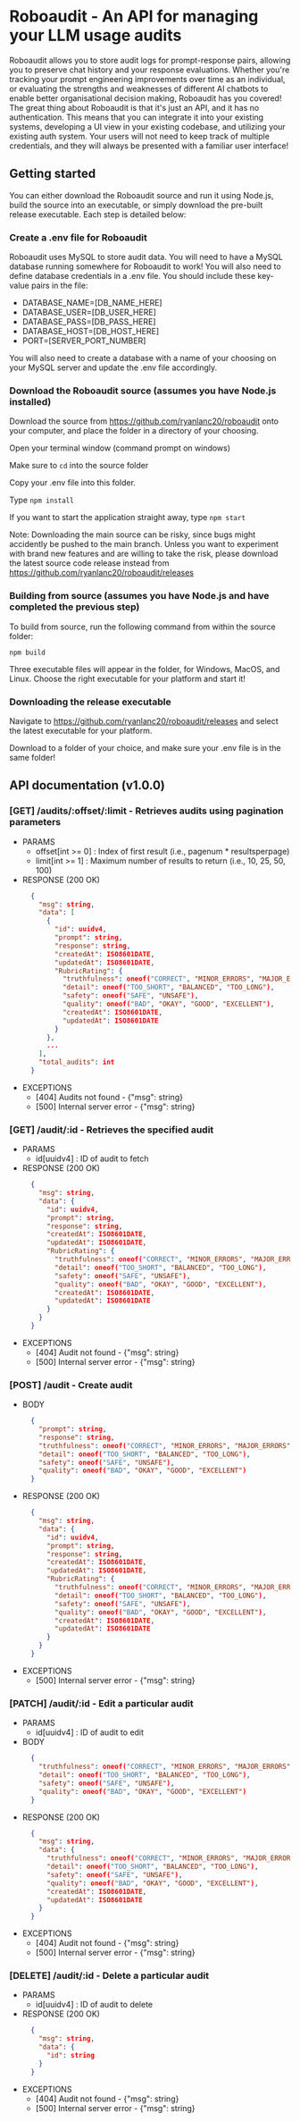 # Roboaudit - An API for managing your LLM usage audits
Roboaudit allows you to store audit logs for prompt-response pairs, allowing you to preserve chat history and your response evaluations.
Whether you're tracking your prompt engineering improvements over time as an individual, or evaluating the strengths and weaknesses of different AI chatbots
to enable better organisational decision making, Roboaudit has you covered! The great thing about Roboaudit is that it's just an API, and it has no authentication. This means that
you can integrate it into your existing systems, developing a UI view in your existing codebase, and utilizing your existing auth system. Your users will not need to keep track
of multiple credentials, and they will always be presented with a familiar user interface!

## Getting started
You can either download the Roboaudit source and run it using Node.js, build the source into an executable, or simply download the pre-built release executable.
Each step is detailed below:

### Create a .env file for Roboaudit
Roboaudit uses MySQL to store audit data. You will need to have a MySQL database running somewhere for Roboaudit to work! You will also need to define
database credentials in a .env file. You should include these key-value pairs in the file:
* DATABASE_NAME=[DB_NAME_HERE]
* DATABASE_USER=[DB_USER_HERE]
* DATABASE_PASS=[DB_PASS_HERE]
* DATABASE_HOST=[DB_HOST_HERE]
* PORT=[SERVER_PORT_NUMBER]

You will also need to create a database with a name of your choosing on your MySQL server and update the .env file accordingly.

### Download the Roboaudit source (assumes you have Node.js installed)
Download the source from https://github.com/ryanlanc20/roboaudit onto your computer, and place the folder in a directory of your choosing.

Open your terminal window (command prompt on windows)

Make sure to ```cd``` into the source folder

Copy your .env file into this folder.

Type ```npm install```

If you want to start the application straight away, type ```npm start```

Note: Downloading the main source can be risky, since bugs might accidently be pushed to the main branch. Unless you want to experiment
with brand new features and are willing to take the risk, please download the latest source code release instead from https://github.com/ryanlanc20/roboaudit/releases

### Building from source (assumes you have Node.js and have completed the previous step)
To build from source, run the following command from within the source folder:

```npm build```

Three executable files will appear in the folder, for Windows, MacOS, and Linux. Choose the right
executable for your platform and start it!

### Downloading the release executable
Navigate to https://github.com/ryanlanc20/roboaudit/releases and select the latest executable for your platform.

Download to a folder of your choice, and make sure your .env file is in the same folder!

## API documentation (v1.0.0)
### [GET] /audits/:offset/:limit - Retrieves audits using pagination parameters
  * PARAMS
    * offset[int >= 0] : Index of first result (i.e., pagenum * resultsperpage)
    * limit[int >= 1] : Maximum number of results to return (i.e., 10, 25, 50, 100)
  * RESPONSE (200 OK)
    ```json
      {
        "msg": string,
        "data": [
          {
            "id": uuidv4,
            "prompt": string,
            "response": string,
            "createdAt": ISO8601DATE,
            "updatedAt": ISO8601DATE,
            "RubricRating": {
              "truthfulness": oneof("CORRECT", "MINOR_ERRORS", "MAJOR_ERRORS"),
              "detail": oneof("TOO_SHORT", "BALANCED", "TOO_LONG"),
              "safety": oneof("SAFE", "UNSAFE"),
              "quality": oneof("BAD", "OKAY", "GOOD", "EXCELLENT"),
              "createdAt": ISO8601DATE,
              "updatedAt": ISO8601DATE
            }
          },
          ...
        ],
        "total_audits": int
      }
    ```
  * EXCEPTIONS
    * [404] Audits not found - {"msg": string}
    * [500] Internal server error - {"msg": string}
### [GET] /audit/:id - Retrieves the specified audit
  * PARAMS
    * id[uuidv4] : ID of audit to fetch
  * RESPONSE (200 OK)
    ```json
      {
        "msg": string,
        "data": {
          "id": uuidv4,
          "prompt": string,
          "response": string,
          "createdAt": ISO8601DATE,
          "updatedAt": ISO8601DATE,
          "RubricRating": {
            "truthfulness": oneof("CORRECT", "MINOR_ERRORS", "MAJOR_ERRORS"),
            "detail": oneof("TOO_SHORT", "BALANCED", "TOO_LONG"),
            "safety": oneof("SAFE", "UNSAFE"),
            "quality": oneof("BAD", "OKAY", "GOOD", "EXCELLENT"),
            "createdAt": ISO8601DATE,
            "updatedAt": ISO8601DATE
          }
        }
      }
    ```
  * EXCEPTIONS
    * [404] Audit not found - {"msg": string}
    * [500] Internal server error - {"msg": string}
### [POST] /audit - Create audit
  * BODY
    ```json
      {
        "prompt": string,
        "response": string,
        "truthfulness": oneof("CORRECT", "MINOR_ERRORS", "MAJOR_ERRORS"),
        "detail": oneof("TOO_SHORT", "BALANCED", "TOO_LONG"),
        "safety": oneof("SAFE", "UNSAFE"),
        "quality": oneof("BAD", "OKAY", "GOOD", "EXCELLENT")
      }
    ```
  * RESPONSE (200 OK)
    ```json
      {
        "msg": string,
        "data": {
          "id": uuidv4,
          "prompt": string,
          "response": string,
          "createdAt": ISO8601DATE,
          "updatedAt": ISO8601DATE,
          "RubricRating": {
            "truthfulness": oneof("CORRECT", "MINOR_ERRORS", "MAJOR_ERRORS"),
            "detail": oneof("TOO_SHORT", "BALANCED", "TOO_LONG"),
            "safety": oneof("SAFE", "UNSAFE"),
            "quality": oneof("BAD", "OKAY", "GOOD", "EXCELLENT"),
            "createdAt": ISO8601DATE,
            "updatedAt": ISO8601DATE
          }
        }
      }
    ```
  * EXCEPTIONS
    * [500] Internal server error - {"msg": string}
### [PATCH] /audit/:id - Edit a particular audit
  * PARAMS
    * id[uuidv4] : ID of audit to edit
  * BODY
    ```json
      {
        "truthfulness": oneof("CORRECT", "MINOR_ERRORS", "MAJOR_ERRORS"),
        "detail": oneof("TOO_SHORT", "BALANCED", "TOO_LONG"),
        "safety": oneof("SAFE", "UNSAFE"),
        "quality": oneof("BAD", "OKAY", "GOOD", "EXCELLENT")
      }
    ```
  * RESPONSE (200 OK)
    ```json
      {
        "msg": string,
        "data": {
          "truthfulness": oneof("CORRECT", "MINOR_ERRORS", "MAJOR_ERRORS"),
          "detail": oneof("TOO_SHORT", "BALANCED", "TOO_LONG"),
          "safety": oneof("SAFE", "UNSAFE"),
          "quality": oneof("BAD", "OKAY", "GOOD", "EXCELLENT"),
          "createdAt": ISO8601DATE,
          "updatedAt": ISO8601DATE
        }
      }
    ```
  * EXCEPTIONS
    * [404] Audit not found - {"msg": string}
    * [500] Internal server error - {"msg": string}
### [DELETE] /audit/:id - Delete a particular audit
  * PARAMS
    * id[uuidv4] : ID of audit to delete
  * RESPONSE (200 OK)
    ```json
      {
        "msg": string,
        "data": {
          "id": string
        }
      }
    ```
  * EXCEPTIONS
    * [404] Audit not found - {"msg": string}
    * [500] Internal server error - {"msg": string}